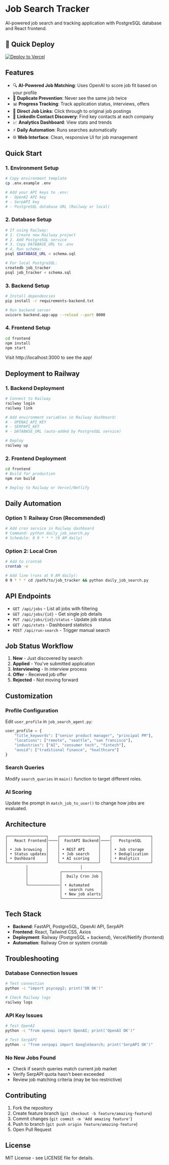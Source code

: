 # Job Search Tracker

AI-powered job search and tracking application with PostgreSQL database and React frontend.

## 🚀 Quick Deploy

[![Deploy to Vercel](https://vercel.com/button)](https://vercel.com/new/clone?repository-url=https://github.com/Pdamadon/job-search-tracker&root-directory=frontend&env=REACT_APP_API_URL&envDescription=Backend%20API%20URL&envLink=https://github.com/Pdamadon/job-search-tracker#environment-variables&project-name=job-search-tracker&repository-name=job-search-tracker)

## Features

- 🔍 **AI-Powered Job Matching**: Uses OpenAI to score job fit based on your profile
- 🚀 **Duplicate Prevention**: Never see the same job twice
- 📊 **Progress Tracking**: Track application status, interviews, offers
- 🔗 **Direct Job Links**: Click through to original job postings
- 👥 **LinkedIn Contact Discovery**: Find key contacts at each company
- 📈 **Analytics Dashboard**: View stats and trends
- ⚡ **Daily Automation**: Runs searches automatically
- 🌐 **Web Interface**: Clean, responsive UI for job management

## Quick Start

### 1. Environment Setup
```bash
# Copy environment template
cp .env.example .env

# Add your API keys to .env:
# - OpenAI API key
# - SerpAPI key
# - PostgreSQL database URL (Railway or local)
```

### 2. Database Setup
```bash
# If using Railway:
# 1. Create new Railway project
# 2. Add PostgreSQL service
# 3. Copy DATABASE_URL to .env
# 4. Run schema:
psql $DATABASE_URL < schema.sql

# For local PostgreSQL:
createdb job_tracker
psql job_tracker < schema.sql
```

### 3. Backend Setup
```bash
# Install dependencies
pip install -r requirements-backend.txt

# Run backend server
uvicorn backend.app:app --reload --port 8000
```

### 4. Frontend Setup
```bash
cd frontend
npm install
npm start
```

Visit http://localhost:3000 to see the app!

## Deployment to Railway

### 1. Backend Deployment
```bash
# Connect to Railway
railway login
railway link

# Add environment variables in Railway dashboard:
# - OPENAI_API_KEY
# - SERPAPI_KEY
# - DATABASE_URL (auto-added by PostgreSQL service)

# Deploy
railway up
```

### 2. Frontend Deployment
```bash
cd frontend
# Build for production
npm run build

# Deploy to Railway or Vercel/Netlify
```

## Daily Automation

### Option 1: Railway Cron (Recommended)
```bash
# Add cron service in Railway dashboard
# Command: python daily_job_search.py
# Schedule: 0 9 * * * (9 AM daily)
```

### Option 2: Local Cron
```bash
# Add to crontab
crontab -e

# Add line (runs at 9 AM daily):
0 9 * * * cd /path/to/job_tracker && python daily_job_search.py
```

## API Endpoints

- `GET /api/jobs` - List all jobs with filtering
- `GET /api/jobs/{id}` - Get single job details
- `PUT /api/jobs/{id}/status` - Update job status
- `GET /api/stats` - Dashboard statistics
- `POST /api/run-search` - Trigger manual search

## Job Status Workflow

1. **New** - Just discovered by search
2. **Applied** - You've submitted application
3. **Interviewing** - In interview process
4. **Offer** - Received job offer
5. **Rejected** - Not moving forward

## Customization

### Profile Configuration
Edit `user_profile` in `job_search_agent.py`:
```python
user_profile = {
    "title_keywords": ["senior product manager", "principal PM"],
    "locations": ["remote", "seattle", "san francisco"],
    "industries": ["AI", "consumer tech", "fintech"],
    "avoid": ["traditional finance", "healthcare"]
}
```

### Search Queries
Modify `search_queries` in `main()` function to target different roles.

### AI Scoring
Update the prompt in `match_job_to_user()` to change how jobs are evaluated.

## Architecture

```
┌─────────────────┐    ┌─────────────────┐    ┌─────────────────┐
│   React Frontend│────│  FastAPI Backend│────│   PostgreSQL    │
│                 │    │                 │    │                 │
│ • Job browsing  │    │ • REST API      │    │ • Job storage   │
│ • Status updates│    │ • Job search    │    │ • Deduplication │
│ • Dashboard     │    │ • AI scoring    │    │ • Analytics     │
└─────────────────┘    └─────────────────┘    └─────────────────┘
         │                       │
         │              ┌─────────────────┐
         │              │  Daily Cron Job │
         │              │                 │
         └──────────────│ • Automated     │
                        │   search runs   │
                        │ • New job alerts│
                        └─────────────────┘
```

## Tech Stack

- **Backend**: FastAPI, PostgreSQL, OpenAI API, SerpAPI
- **Frontend**: React, Tailwind CSS, Axios
- **Deployment**: Railway (PostgreSQL + backend), Vercel/Netlify (frontend)
- **Automation**: Railway Cron or system crontab

## Troubleshooting

### Database Connection Issues
```bash
# Test connection
python -c "import psycopg2; print('DB OK')"

# Check Railway logs
railway logs
```

### API Key Issues
```bash
# Test OpenAI
python -c "from openai import OpenAI; print('OpenAI OK')"

# Test SerpAPI
python -c "from serpapi import GoogleSearch; print('SerpAPI OK')"
```

### No New Jobs Found
- Check if search queries match current job market
- Verify SerpAPI quota hasn't been exceeded
- Review job matching criteria (may be too restrictive)

## Contributing

1. Fork the repository
2. Create feature branch (`git checkout -b feature/amazing-feature`)
3. Commit changes (`git commit -m 'Add amazing feature'`)
4. Push to branch (`git push origin feature/amazing-feature`)
5. Open Pull Request

## License

MIT License - see LICENSE file for details.